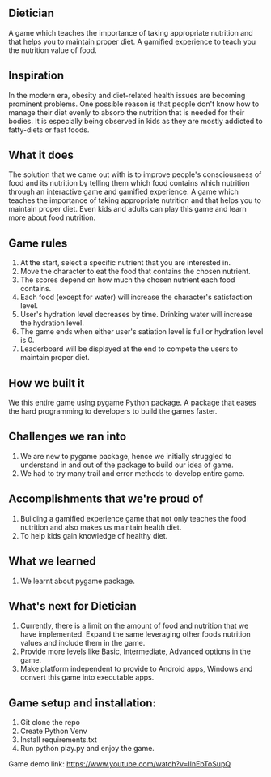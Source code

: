 ## Dietician
A game which teaches the importance of taking appropriate nutrition and that helps you to maintain proper diet. A gamified experience to teach you the nutrition value of food.

## Inspiration
In the modern era, obesity and diet-related health issues are becoming prominent problems. One possible reason is that people don't know how to manage their diet evenly to absorb the nutrition that is needed for their bodies. It is especially being observed in kids as they are mostly addicted to fatty-diets or fast foods.

## What it does
The solution that we came out with is to improve people's consciousness of food and its nutrition by telling them which food contains which nutrition through an interactive game and gamified experience.
A game which teaches the importance of taking appropriate nutrition and that helps you to maintain proper diet. Even kids and adults can play this game and learn more about food nutrition.

## Game rules
1. At the start, select a specific nutrient that you are interested in.
2. Move the character to eat the food that contains the chosen nutrient.
3. The scores depend on how much the chosen nutrient each food contains.
4. Each food (except for water) will increase the character's satisfaction level.
5. User's hydration level decreases by time. Drinking water will increase the hydration level.
6. The game ends when either user's satiation level is full or hydration level is 0.
7. Leaderboard will be displayed at the end to compete the users to maintain proper diet.

## How we built it
We this entire game using pygame Python package. A package that eases the hard programming to developers to build the games faster.

## Challenges we ran into
1. We are new to pygame package, hence we initially struggled to understand in and out of the package to build our idea of game.
2. We had to try many trail and error methods to develop entire game.

## Accomplishments that we're proud of
1. Building a gamified experience game that not only teaches the food nutrition and also makes us maintain health diet.
2. To help kids gain knowledge of healthy diet.

## What we learned
1. We learnt about pygame package.

## What's next for Dietician
1. Currently, there is a limit on the amount of food and nutrition that we have implemented. Expand the same leveraging other foods nutrition values and include them in the game.
2.  Provide more levels like Basic, Intermediate, Advanced options in the game.
3. Make platform independent to provide to Android apps, Windows and convert this game into executable apps.

## Game setup and installation:
1. Git clone the repo
2. Create Python Venv
3. Install requirements.txt
4. Run python play.py and enjoy the game.

Game demo link: https://www.youtube.com/watch?v=IlnEbToSupQ
